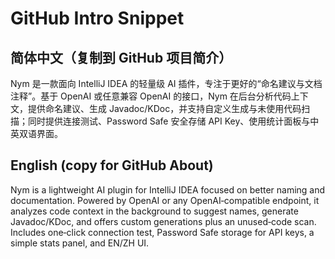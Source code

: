 # GitHub Intro Snippet

## 简体中文（复制到 GitHub 项目简介）
Nym 是一款面向 IntelliJ IDEA 的轻量级 AI 插件，专注于更好的“命名建议与文档注释”。基于 OpenAI 或任意兼容 OpenAI 的接口，Nym 在后台分析代码上下文，提供命名建议、生成 Javadoc/KDoc，并支持自定义生成与未使用代码扫描；同时提供连接测试、Password Safe 安全存储 API Key、使用统计面板与中英双语界面。

## English (copy for GitHub About)
Nym is a lightweight AI plugin for IntelliJ IDEA focused on better naming and documentation. Powered by OpenAI or any OpenAI‑compatible endpoint, it analyzes code context in the background to suggest names, generate Javadoc/KDoc, and offers custom generations plus an unused‑code scan. Includes one‑click connection test, Password Safe storage for API keys, a simple stats panel, and EN/ZH UI.